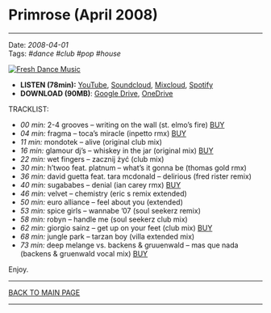 # Primrose (April 2008)

----

Date: *2008-04-01*  
Tags: *#dance* *#club* *#pop* *#house*  

[![Fresh Dance Music](https://thumbnailer.mixcloud.com/unsafe/390x390/extaudio/8/3/0/f/bc9e-d241-4537-97e0-3a140a2feefc)](https://youtu.be/d3tK1HZXAIE)

* **LISTEN (78min):** [YouTube](https://youtu.be/d3tK1HZXAIE), [Soundcloud](https://soundcloud.com/freshdancemusic8/primrose-april-2008?si=1b761d39d0e64684bc64de19b70ae73c&utm_source=clipboard&utm_medium=text&utm_campaign=social_sharing), [Mixcloud](http://www.mixcloud.com/FreshDanceMusic/primrose-april-2008/), [Spotify](https://open.spotify.com/playlist/3N1sPOVKh7ZOMSREDFRzXP?si=c13c5cb649884a1c)
* **DOWNLOAD (90MB)**: [Google Drive](https://drive.google.com/uc?id=0B8ZWtaisj528WUVkVExyNU5ETk0&export=download), [OneDrive](https://1drv.ms/u/s!Alo3H0XlzdZxrCaeV7c_6MfFky2c?e=WIntup)

TRACKLIST:  

* _00 min:_ 2-4 grooves – writing on the wall (st. elmo’s fire) 
<a href="https://itunes.apple.com/pl/album/writing-on-wall-st.-elmos/id273141199?i=273141281" target="_blank">BUY</a>
* _04 min:_ fragma – toca’s miracle (inpetto rmx)
<a href="https://music.apple.com/pl/album/toca-20th-anniversary-edition/1613337868" target="_blank">BUY</a>
* _11 min:_ mondotek – alive (original club mix)  
* _16 min:_ glamour dj’s – whiskey in the jar (original mix)
<a href="http://www.beatport.com/track/whisky-in-the-jar-original-mix/1102633" target="_blank">BUY</a>
* _22 min:_ wet fingers – zacznij żyć (club mix) 
* _30 min:_ h’twoo feat. platnum – what’s it gonna be (thomas gold rmx)
* _36 min:_ david guetta feat. tara mcdonald – delirious (fred rister remix)
* _40 min:_ sugababes – denial (ian carey rmx)
<a href="https://itunes.apple.com/pl/album/denial-ian-carey-vocal-mix/id275450985?i=275451022" target="_blank">BUY</a>
* _46 min:_ velvet – chemistry (eric s remix extended) 
* _50 min:_ euro alliance – feel about you (extended) 
* _53 min:_ spice girls – wannabe ’07 (soul seekerz remix) 
* _58 min:_ robyn – handle me (soul seekerz club mix)
* _62 min:_ giorgio sainz – get up on your feet (club mix)
<a href="http://www.beatport.com/track/get-up-on-your-feet-feat-k-m-club-mix/578670" target="_blank">BUY</a>
* _68 min:_ jungle park – tarzan boy (villa extended mix) 
* _73 min:_ deep melange vs. backens & gruuenwald – mas que nada (backens & gruenwald vocal mix)
<a href="https://itunes.apple.com/pl/album/mas-que-nada-backens-gruenwald/id271449344?i=271449395" target="_blank">BUY</a>

Enjoy.

----

[BACK TO MAIN PAGE](./README.md)

----
